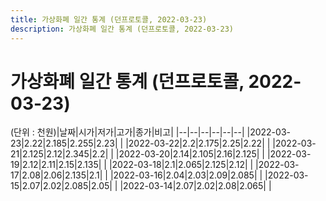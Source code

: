 ```yaml
---
title: 가상화폐 일간 통계 (던프로토콜, 2022-03-23)
description: 가상화폐 일간 통계 (던프로토콜, 2022-03-23)
---
```


가상화폐 일간 통계 (던프로토콜, 2022-03-23)
===

(단위 : 천원)|날짜|시가|저가|고가|종가|비고|
|--|--|--|--|--|--|
|2022-03-23|2.22|2.185|2.255|2.23|    |
|2022-03-22|2.2|2.175|2.25|2.22|    |
|2022-03-21|2.125|2.12|2.345|2.2|    |
|2022-03-20|2.14|2.105|2.16|2.125|    |
|2022-03-19|2.12|2.11|2.15|2.135|    |
|2022-03-18|2.1|2.065|2.125|2.12|    |
|2022-03-17|2.08|2.06|2.135|2.1|    |
|2022-03-16|2.04|2.03|2.09|2.085|    |
|2022-03-15|2.07|2.02|2.085|2.05|    |
|2022-03-14|2.07|2.02|2.08|2.065|    |
